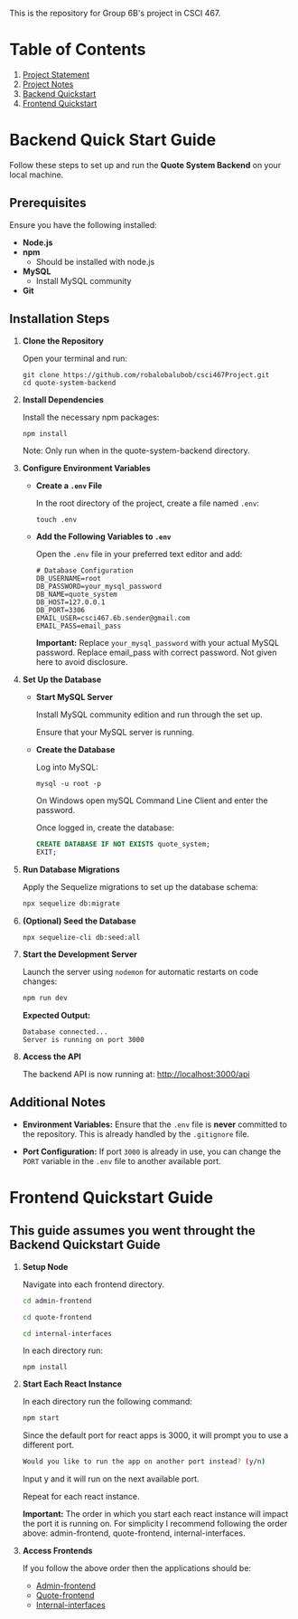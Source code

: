 This is the repository for Group 6B's project in CSCI 467.

# Table of Contents
1. [Project Statement](csci467ProjectStatement.md)
2. [Project Notes](csci467ProjectNotes.md)
3. [Backend Quickstart](#backend-quick-start-guide)
4. [Frontend Quickstart](#frontend-quickstart-guide)

# Backend Quick Start Guide

Follow these steps to set up and run the **Quote System Backend** on your local machine.

## Prerequisites

Ensure you have the following installed:

- **Node.js** 
- **npm** 
   - Should be installed with node.js
- **MySQL** 
   - Install MySQL community
- **Git**

## Installation Steps

1. **Clone the Repository**

   Open your terminal and run:

   ```
   git clone https://github.com/robalobalubob/csci467Project.git
   cd quote-system-backend
   ```

2. **Install Dependencies**

   Install the necessary npm packages:

   ```
   npm install
   ```

   Note: Only run when in the quote-system-backend directory.
   
3. **Configure Environment Variables**

   - **Create a `.env` File**

     In the root directory of the project, create a file named `.env`:

     ```
     touch .env
     ```

   - **Add the Following Variables to `.env`**

      Open the `.env` file in your preferred text editor and add:

      ```env
      # Database Configuration
      DB_USERNAME=root
      DB_PASSWORD=your_mysql_password
      DB_NAME=quote_system
      DB_HOST=127.0.0.1
      DB_PORT=3306
      EMAIL_USER=csci467.6b.sender@gmail.com
      EMAIL_PASS=email_pass
      ```

      **Important:** Replace `your_mysql_password` with your actual MySQL password. Replace email_pass with correct password. Not given here to avoid disclosure.

4. **Set Up the Database**

   - **Start MySQL Server**

     Install MySQL community edition and run through the set up.

     Ensure that your MySQL server is running.

   - **Create the Database**

     Log into MySQL:

     ```
     mysql -u root -p
     ```
     On Windows open mySQL Command Line Client and enter the password.
     
     Once logged in, create the database:

     ```sql
     CREATE DATABASE IF NOT EXISTS quote_system;
     EXIT;
     ```

5. **Run Database Migrations**

   Apply the Sequelize migrations to set up the database schema:

   ```bash
   npx sequelize db:migrate
   ```

6. **(Optional) Seed the Database**

   ```
   npx sequelize-cli db:seed:all
   ```

7. **Start the Development Server**

   Launch the server using `nodemon` for automatic restarts on code changes:

   ```bash
   npm run dev
   ```

   **Expected Output:**

   ```
   Database connected...
   Server is running on port 3000
   ```

8. **Access the API**

   The backend API is now running at: [http://localhost:3000/api](http://localhost:3000/api)

## Additional Notes

- **Environment Variables:** Ensure that the `.env` file is **never** committed to the repository. This is already handled by the `.gitignore` file.

- **Port Configuration:** If port `3000` is already in use, you can change the `PORT` variable in the `.env` file to another available port.

# Frontend Quickstart Guide
## This guide assumes you went throught the Backend Quickstart Guide

1. **Setup Node**
   
   Navigate into each frontend directory.

   ```bash
   cd admin-frontend
   ```

   ```bash
   cd quote-frontend
   ```

   ```bash
   cd internal-interfaces
   ```
   In each directory run:

   ```
   npm install
   ```
2. **Start Each React Instance**

   In each directory run the following command:

   ```bash
   npm start
   ```

   Since the default port for react apps is 3000, it will prompt you to use a different port.
   ```bash
   Would you like to run the app on another port instead? (y/n)
   ```
   Input y and it will run on the next available port.

   Repeat for each react instance.
   
   **Important:** The order in which you start each react instance will impact the port it is running on.
   For simplicity I recommend following the order above: admin-frontend, quote-frontend, internal-interfaces.

3. **Access Frontends**

   If you follow the above order then the applications should be:
   * [Admin-frontend](http://localhost:3001/)
   * [Quote-frontend](http://localhost:3002/)
   * [Internal-interfaces](http://localhost:3003/)